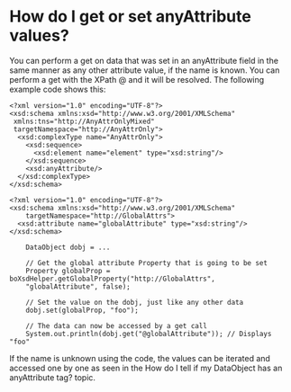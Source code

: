<!-- image -->

# How do I get or set anyAttribute values?

You can perform a get on data that was set in an anyAttribute field in the
same manner as any other attribute value, if the name is known. You can perform a get with the XPath
@<name> and it will be resolved. The following example code shows this:

```
<?xml version="1.0" encoding="UTF-8"?>
<xsd:schema xmlns:xsd="http://www.w3.org/2001/XMLSchema" 
 xmlns:tns="http://AnyAttrOnlyMixed" 
 targetNamespace="http://AnyAttrOnly">
  <xsd:complexType name="AnyAttrOnly">
    <xsd:sequence>
      <xsd:element name="element" type="xsd:string"/>
    </xsd:sequence>
    <xsd:anyAttribute/>
  </xsd:complexType>
</xsd:schema>

<?xml version="1.0" encoding="UTF-8"?>
<xsd:schema xmlns:xsd="http://www.w3.org/2001/XMLSchema" 
	targetNamespace="http://GlobalAttrs">
  <xsd:attribute name="globalAttribute" type="xsd:string"/>
</xsd:schema>

	DataObject dobj = ...

	// Get the global attribute Property that is going to be set
	Property globalProp = boXsdHelper.getGlobalProperty("http://GlobalAttrs", 
	"globalAttribute", false);

	// Set the value on the dobj, just like any other data
	dobj.set(globalProp, "foo");

	// The data can now be accessed by a get call
	System.out.println(dobj.get("@globalAttribute")); // Displays "foo"
```

If the name is unknown using the code, the values can be iterated and accessed one by one as seen
in the How do I tell if my DataObject has an anyAttribute tag? topic.